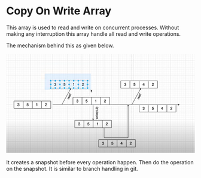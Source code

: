 # Copy On Write Array

This array is used to read and write on concurrent processes. Without making any interruption this array handle all read and write operations.

The mechanism behind this as given below.

![img.png](assets/img_2.png)

It creates a snapshot before every operation happen. Then do the operation on the snapshot.
It is similar to branch handling in git.